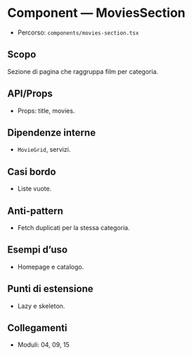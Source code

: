 # Component — MoviesSection

- Percorso: `components/movies-section.tsx`

## Scopo
Sezione di pagina che raggruppa film per categoria.

## API/Props
- Props: title, movies.

## Dipendenze interne
- `MovieGrid`, servizi.

## Casi bordo
- Liste vuote.

## Anti-pattern
- Fetch duplicati per la stessa categoria.

## Esempi d’uso
- Homepage e catalogo.

## Punti di estensione
- Lazy e skeleton.

## Collegamenti
- Moduli: 04, 09, 15
